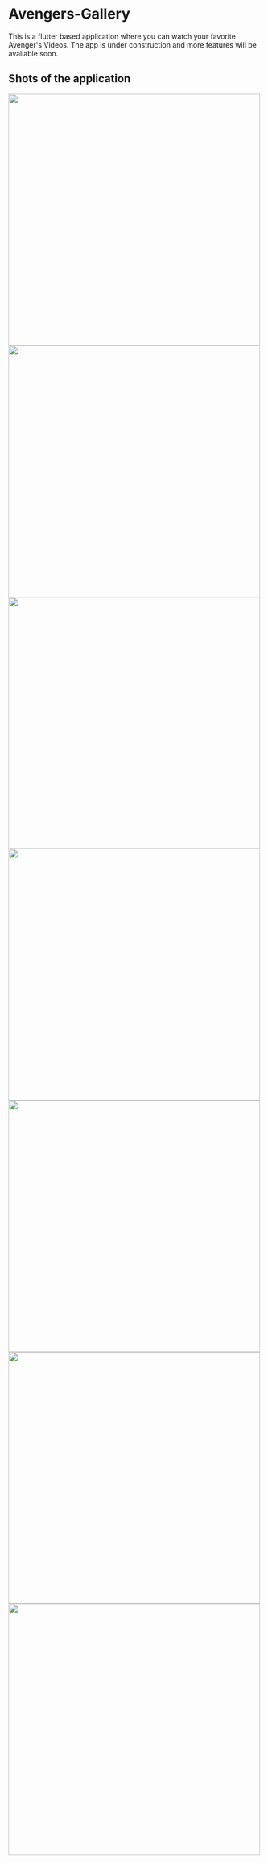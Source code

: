 # Avengers-Gallery
This is a flutter based application where you can watch your favorite Avenger's Videos. The app is under construction and more features will be available soon. 

## Shots of the application
<img src="https://user-images.githubusercontent.com/23660137/41742438-8f405132-75bb-11e8-9cbb-08c4c06b1dd0.gif" height=500px/>   <img src="https://user-images.githubusercontent.com/23660137/41742430-891bcc50-75bb-11e8-88d7-42758962fdfa.gif" height=500px/>  <img src = "https://user-images.githubusercontent.com/23660137/41742224-0b365792-75bb-11e8-8f9c-6cc8d56fe338.png" height=500px/>     <img src="https://user-images.githubusercontent.com/23660137/41742225-0b69bfe2-75bb-11e8-8a17-6cc04d638b8a.png" height=500px/>   <img src="https://user-images.githubusercontent.com/23660137/41742226-0b9b73d4-75bb-11e8-81b2-6067e572b4dd.png" height=500px/>  <img src="https://user-images.githubusercontent.com/23660137/41742227-0bcfbfc2-75bb-11e8-96db-621a3ae88b81.png" height=500px/>  <img src="https://user-images.githubusercontent.com/23660137/41742228-0c01f1d6-75bb-11e8-9377-11d499d12dfd.png" height=500px/>
  
